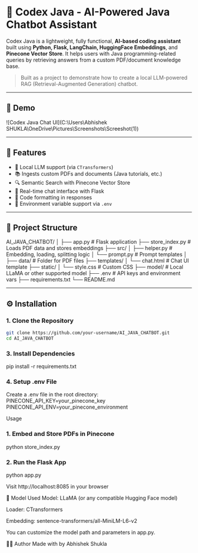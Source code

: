 # 🧠 Codex Java - AI-Powered Java Chatbot Assistant

Codex Java is a lightweight, fully functional, **AI-based coding assistant** built using **Python, Flask, LangChain, HuggingFace Embeddings**, and **Pinecone Vector Store**. It helps users with Java programming-related queries by retrieving answers from a custom PDF/document knowledge base.

> Built as a project to demonstrate how to create a local LLM-powered RAG (Retrieval-Augmented Generation) chatbot.

---

## 📸 Demo

![Codex Java Chat UI](C:\Users\Abhishek SHUKLA\OneDrive\Pictures\Screenshots\Screeshot(1)) <!-- Optional: Add screenshot here -->

---

## 🚀 Features

- 🧠 Local LLM support (via `CTransformers`)
- 📚 Ingests custom PDFs and documents (Java tutorials, etc.)
- 🔍 Semantic Search with Pinecone Vector Store
- 💬 Real-time chat interface with Flask
- 📄 Code formatting in responses
- 🔐 Environment variable support via `.env`

---

## 📁 Project Structure

AI_JAVA_CHATBOT/
│
├── app.py # Flask application
├── store_index.py # Loads PDF data and stores embeddings
├── src/
│ ├── helper.py # Embedding, loading, splitting logic
│ └── prompt.py # Prompt templates
│
├── data/ # Folder for PDF files
├── templates/
│ └── chat.html # Chat UI template
├── static/
│ └── style.css # Custom CSS
├── model/ # Local LLaMA or other supported model
├── .env # API keys and environment vars
├── requirements.txt
└── README.md


---

## ⚙️ Installation

### 1. Clone the Repository

```bash
git clone https://github.com/your-username/AI_JAVA_CHATBOT.git
cd AI_JAVA_CHATBOT
```
### 3. Install Dependencies
pip install -r requirements.txt

### 4. Setup .env File
Create a .env file in the root directory:
PINECONE_API_KEY=your_pinecone_key
PINECONE_API_ENV=your_pinecone_environment

Usage

### 1. Embed and Store PDFs in Pinecone
python store_index.py

### 2. Run the Flask App
python app.py

Visit http://localhost:8085 in your browser

🧠 Model Used
Model: LLaMA (or any compatible Hugging Face model)

Loader: CTransformers

Embedding: sentence-transformers/all-MiniLM-L6-v2

You can customize the model path and parameters in app.py.

🙋‍♂️ Author
Made with by Abhishek Shukla

